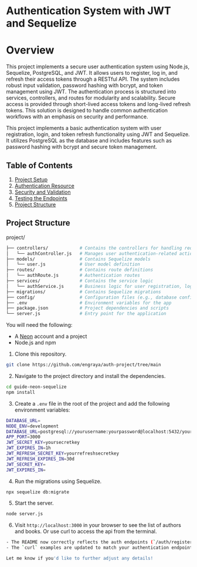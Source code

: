 # Authentication System with JWT and Sequelize

# Overview
This project implements a secure user authentication system using Node.js, Sequelize, PostgreSQL, and JWT. It allows users to register, log in, and refresh their access tokens through a RESTful API. The system includes robust input validation, password hashing with bcrypt, and token management using JWT. The authentication process is structured into services, controllers, and routes for modularity and scalability. Secure access is provided through short-lived access tokens and long-lived refresh tokens. This solution is designed to handle common authentication workflows with an emphasis on security and performance.

This project implements a basic authentication system with user registration, login, and token refresh functionality using JWT and Sequelize. It utilizes PostgreSQL as the database and includes features such as password hashing with bcrypt and secure token management.

## Table of Contents

1. [Project Setup](#project-setup)
2. [Authentication Resource](#authentication-resource)
3. [Security and Validation](#security-and-validation)
4. [Testing the Endpoints](#testing-the-endpoints)
5. [Project Structure](#project-structure)

## Project Structure
project/
```bash
├── controllers/            # Contains the controllers for handling requests
│   └── authController.js   # Manages user authentication-related actions
├── models/                 # Contains Sequelize models
│   └── user.js             # User model definition
├── routes/                 # Contains route definitions
│   └── authRoute.js        # Authentication routes
├── services/               # Contains the service logic
│   └── authService.js      # Business logic for user registration, login, and token refresh
├── migrations/             # Contains Sequelize migrations
├── config/                 # Configuration files (e.g., database configuration)
├── .env                    # Environment variables for the app
├── package.json            # Project dependencies and scripts
└── server.js               # Entry point for the application
```

You will need the following:

- A [Neon](https://neon.tech) account and a project
- Node.js and npm

1. Clone this repository.

```bash
git clone https://github.com/engraya/auth-project/tree/main
```

2. Navigate to the project directory and install the dependencies.

```bash
cd guide-neon-sequelize
npm install
```

3. Create a `.env` file in the root of the project and add the following environment variables:

```bash
DATABASE_URL=
NODE_ENV=development
DATABASE_URL=postgresql://yourusername:yourpassword@localhost:5432/yourdatabase
APP_PORT=3000
JWT_SECRET_KEY=yoursecretkey
JWT_EXPIRES_IN=1h
JWT_REFRESH_SECRET_KEY=yourrefreshsecretkey
JWT_REFRESH_EXPIRES_IN=30d
JWT_SECRET_KEY=
JWT_EXPIRES_IN=
```

4. Run the migrations using Sequelize.

```bash
npx sequelize db:migrate
```

5. Start the server.

```bash
node server.js
```

6. Visit `http://localhost:3000` in your browser to see the list of authors and books. Or use curl to access the api from the terminal.

```bash
- The README now correctly reflects the auth endpoints (`/auth/register`, `/auth/login`, `/auth/refresh-token`) instead of the previous author and book endpoints.
- The `curl` examples are updated to match your authentication endpoints and their usage.

Let me know if you'd like to further adjust any details!

```

